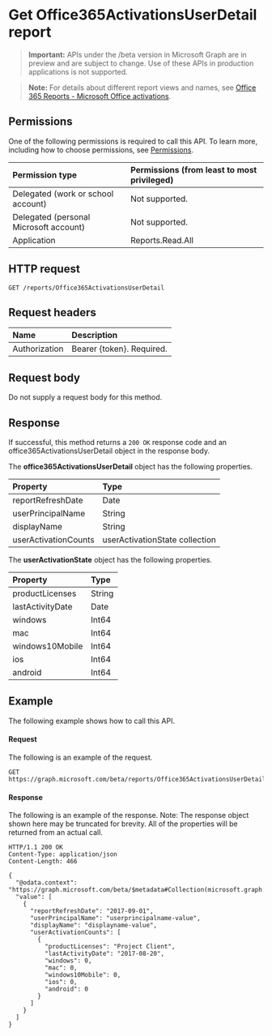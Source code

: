 # Get Office365ActivationsUserDetail report

> **Important:** APIs under the /beta version in Microsoft Graph are in preview and are subject to change. Use of these APIs in production applications is not supported.

> **Note:** For details about different report views and names, see [Office 365 Reports - Microsoft Office activations](https://support.office.com/client/Office-activations-87c24ae2-82e0-4d1e-be01-c3bcc3f18c60).

## Permissions

One of the following permissions is required to call this API. To learn more, including how to choose permissions, see [Permissions](../../../concepts/permissions_reference.md).

|Permission type      | Permissions (from least to most privileged)              |
|:--------------------|:---------------------------------------------------------|
|Delegated (work or school account) | Not supported.    |
|Delegated (personal Microsoft account) | Not supported.    |
|Application | Reports.Read.All |

## HTTP request

<!-- { "blockType": "ignored" } -->

```http
GET /reports/Office365ActivationsUserDetail
```

## Request headers

| Name       | Description|
|:---------------|:----------|
| Authorization  | Bearer {token}. Required. |

## Request body

Do not supply a request body for this method.

## Response

If successful, this method returns a `200 OK` response code and an office365ActivationsUserDetail object in the response body.

The **office365ActivationsUserDetail** object has the following properties.

| Property       | Type|
|:---------------|:----------|
|reportRefreshDate|Date|
|userPrincipalName|String|
|displayName|String|
|userActivationCounts|userActivationState collection|

The **userActivationState** object has the following properties.

| Property       | Type|
|:---------------|:----------|
|productLicenses|String|
|lastActivityDate|Date|
|windows|Int64|
|mac|Int64|
|windows10Mobile|Int64|
|ios|Int64|
|android|Int64|

## Example

The following example shows how to call this API.

#### Request

The following is an example of the request.

```http
GET https://graph.microsoft.com/beta/reports/Office365ActivationsUserDetail
```

#### Response

The following is an example of the response.
Note: The response object shown here may be truncated for brevity. All of the properties will be returned from an actual call.
```http
HTTP/1.1 200 OK
Content-Type: application/json
Content-Length: 466

{
  "@odata.context": "https://graph.microsoft.com/beta/$metadata#Collection(microsoft.graph.office365ActivationsUserDetail)", 
  "value": [
    {
      "reportRefreshDate": "2017-09-01", 
      "userPrincipalName": "userprincipalname-value", 
      "displayName": "displayname-value", 
      "userActivationCounts": [
        {
          "productLicenses": "Project Client", 
          "lastActivityDate": "2017-08-20", 
          "windows": 0, 
          "mac": 0, 
          "windows10Mobile": 0, 
          "ios": 0, 
          "android": 0
        }
      ]
    }
  ]
}
```
